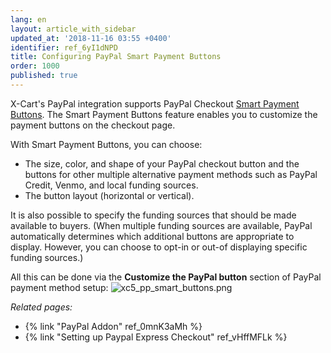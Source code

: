 ```yaml
---
lang: en
layout: article_with_sidebar
updated_at: '2018-11-16 03:55 +0400'
identifier: ref_6yI1dNPD
title: Configuring PayPal Smart Payment Buttons
order: 1000
published: true
---
```

X-Cart's PayPal integration supports PayPal Checkout [Smart Payment Buttons](https://www.paypal.com/us/smarthelp/article/what-are-smart-payment-buttons-in-express-checkout-ts2173). The Smart Payment Buttons feature enables you to customize the payment buttons on the checkout page.

With Smart Payment Buttons, you can choose:

   * The size, color, and shape of your PayPal checkout button and the buttons for other multiple alternative payment methods such as PayPal Credit, Venmo, and local funding sources.
   * The button layout (horizontal or vertical).

It is also possible to specify the funding sources that should be made available to buyers. (When multiple funding sources are available, PayPal automatically determines which additional buttons are appropriate to display. However, you can choose to opt-in or out-of displaying specific funding sources.)

All this can be done via the **Customize the PayPal button** section of PayPal payment method setup:
![xc5_pp_smart_buttons.png]({{site.baseurl}}/attachments/ref_6yI1dNPD/xc5_pp_smart_buttons.png)

_Related pages:_

* {% link "PayPal Addon" ref_0mnK3aMh %}
* {% link "Setting up Paypal Express Checkout" ref_vHffMFLk %}
